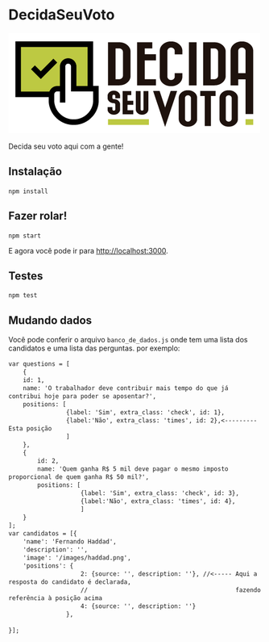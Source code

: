 # DecidaSeuVoto
![Logo DecidaSeuVoto](https://raw.githubusercontent.com/ciudadanointeligente/decidaseuvoto/master/public/images/logo-decida.png)

Decida seu voto aqui com a gente!

Instalação
----------
```
npm install
```
Fazer rolar!
-------------
```
npm start
```
E agora você pode ir para [http://localhost:3000](http://localhost:3000).

Testes
------
```
npm test
```

Mudando dados
----------------
Você pode conferir o arquivo ```banco_de_dados.js```
onde tem uma lista dos candidatos e uma lista das perguntas.
por exemplo:
```
var questions = [
    {
    id: 1,
    name: 'O trabalhador deve contribuir mais tempo do que já contribui hoje para poder se aposentar?',
    positions: [
                {label: 'Sim', extra_class: 'check', id: 1},
                {label:'Não', extra_class: 'times', id: 2},<---------Esta posição
                ]
    },
    {
        id: 2,
        name: 'Quem ganha R$ 5 mil deve pagar o mesmo imposto proporcional de quem ganha R$ 50 mil?',
        positions: [
                    {label: 'Sim', extra_class: 'check', id: 3},
                    {label:'Não', extra_class: 'times', id: 4},
                    ]
    }
];
var candidatos = [{
    'name': 'Fernando Haddad',
    'description': '',
    'image': '/images/haddad.png',
    'positions': {
                    2: {source: '', description: ''}, //<----- Aqui a resposta do candidato é declarada,
                    //                                         fazendo referência à posição acima
                    4: {source: '', description: ''}
                },

}];
```
